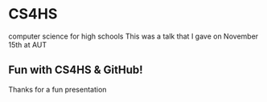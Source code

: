 # CS4HS
computer science for high schools
This was a talk that I gave on November 15th at AUT

## Fun with CS4HS & GitHub!
Thanks for a fun presentation
